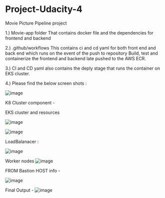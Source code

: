 # Project-Udacity-4
Movie Picture Pipeline project

1.) Movie-app folder
  That contains docker file and the dependencies for frontend and backend
  
2.) .github/workflows
  This contains ci and cd yaml for both front end and back end which runs on the event of the push to repository
  Build, test and containerize the frontend and backend late pushed to the AWS ECR.
  
3.) CI and CD yaml also contains the deply stage that runs the container on EKS cluster.

4.) Please find the below screen shots :

  ![image](https://github.com/user-attachments/assets/7aa363cf-ee87-4fee-bb24-39588c84b6a6)


  K8 Cluster component -

EKS cluster and resources

![image](https://github.com/user-attachments/assets/e5bbc6bc-4a7e-4196-a97e-9eaa0e62de48)

  ![image](https://github.com/user-attachments/assets/63cf707e-43af-4a01-9c4f-cfbc7b034326)

LoadBalanacer :

![image](https://github.com/user-attachments/assets/a3d472d3-f2f9-4f7f-ad32-6d0b5ae65ac7)

 Worker nodes
  ![image](https://github.com/user-attachments/assets/2c60fb57-ee38-488f-93a0-b0f07fe4312d)

  FROM Bastion HOST info - 

![image](https://github.com/user-attachments/assets/3e74721a-2b59-4cc8-a590-450ba044a978)


Final Output -
![image](https://github.com/user-attachments/assets/20f5607c-a0f0-4555-a33b-743a9e0e65c1)






  
